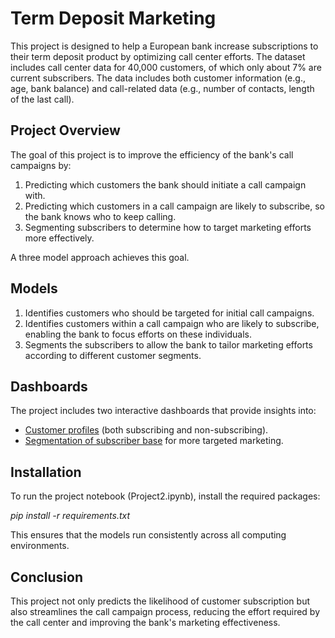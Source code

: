 # Term Deposit Marketing

This project is designed to help a European bank increase subscriptions to their term deposit product by optimizing call center efforts. The dataset includes call center data for 40,000 customers, of which only about 7% are current subscribers. The data includes both customer information (e.g., age, bank balance) and call-related data (e.g., number of contacts, length of the last call).

## Project Overview

The goal of this project is to improve the efficiency of the bank's call campaigns by:

1. Predicting which customers the bank should initiate a call campaign with.
2. Predicting which customers in a call campaign are likely to subscribe, so the bank knows who to keep calling.
3. Segmenting subscribers to determine how to target marketing efforts more effectively.

A three model approach achieves this goal.

## Models

1. Identifies customers who should be targeted for initial call campaigns.
2. Identifies customers within a call campaign who are likely to subscribe, enabling the bank to focus efforts on these individuals.
3. Segments the subscribers to allow the bank to tailor marketing efforts according to different customer segments.

## Dashboards
The project includes two interactive dashboards that provide insights into:
- [Customer profiles](https://public.tableau.com/app/profile/adithya.mukund/viz/TermDepositMarketingCustomers/Basics?publish=yes) (both subscribing and non-subscribing).
- [Segmentation of subscriber base](https://public.tableau.com/app/profile/adithya.mukund/viz/TermDepositMarketingSubscribers/Profiles?publish=yes) for more targeted marketing. 

## Installation

To run the project notebook (Project2.ipynb), install the required packages:

_pip install -r requirements.txt_

This ensures that the models run consistently across all computing environments.

## Conclusion

This project not only predicts the likelihood of customer subscription but also streamlines the call campaign process, reducing the effort required by the call center and improving the bank's marketing effectiveness.
